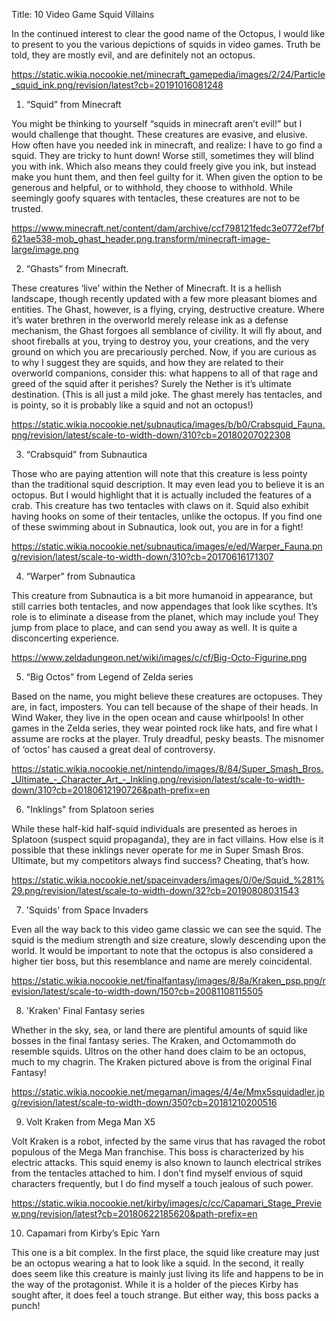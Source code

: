 Title: 10 Video Game Squid Villains



In the continued interest to clear the good name of the Octopus, I would like to present to you the various depictions of squids in video games. Truth be told, they are mostly evil, and are definitely not an octopus.

https://static.wikia.nocookie.net/minecraft_gamepedia/images/2/24/Particle_squid_ink.png/revision/latest?cb=20191016081248 

1. “Squid” from Minecraft

You might be thinking to yourself “squids in minecraft aren’t evil!” but I would challenge that thought. These creatures are evasive, and elusive. How often have you needed ink in minecraft, and realize: I have to go find a squid. They are tricky to hunt down! Worse still, sometimes they will blind you with ink. Which also means they could freely give you ink, but instead make you hunt them, and then feel guilty for it. When given the option to be generous and helpful, or to withhold, they choose to withhold. While seemingly goofy squares with tentacles, these creatures are not to be trusted.

https://www.minecraft.net/content/dam/archive/ccf798121fedc3e0772ef7bf621ae538-mob_ghast_header.png.transform/minecraft-image-large/image.png 

2. “Ghasts” from Minecraft.

These creatures ‘live’ within the Nether of Minecraft. It is a hellish landscape, though recently updated with a few more pleasant biomes and entities. The Ghast, however, is a flying, crying, destructive creature. Where it’s water brethren in the overworld merely release ink as a defense mechanism, the Ghast forgoes all semblance of civility. It will fly about, and shoot fireballs at you, trying to destroy you, your creations, and the very ground on which you are precariously perched. Now, if you are curious as to why I suggest they are squids, and how they are related to their overworld companions, consider this: what happens to all of that rage and greed of the squid after it perishes? Surely the Nether is it’s ultimate destination. (This is all just a mild joke. The ghast merely has tentacles, and is pointy, so it is probably like a squid and not an octopus!)

https://static.wikia.nocookie.net/subnautica/images/b/b0/Crabsquid_Fauna.png/revision/latest/scale-to-width-down/310?cb=20180207022308 

3. “Crabsquid” from Subnautica

Those who are paying attention will note that this creature is less pointy than the traditional squid description. It may even lead you to believe it is an octopus. But I would highlight that it is actually included the features of a crab. This creature has two tentacles with claws on it. Squid also exhibit having hooks on some of their tentacles, unlike the octopus. If you find one of these swimming about in Subnautica, look out, you are in for a fight!

https://static.wikia.nocookie.net/subnautica/images/e/ed/Warper_Fauna.png/revision/latest/scale-to-width-down/310?cb=20170616171307 

4. “Warper” from Subnautica

This creature from Subnautica is a bit more humanoid in appearance, but still carries both tentacles, and now appendages that look like scythes. It’s role is to eliminate a disease from the planet, which may include you! They jump from place to place, and can send you away as well. It is quite a disconcerting experience.

https://www.zeldadungeon.net/wiki/images/c/cf/Big-Octo-Figurine.png 

5. “Big Octos” from Legend of Zelda series

Based on the name, you might believe these creatures are octopuses. They are, in fact, imposters. You can tell because of the shape of their heads. In Wind Waker, they live in the open ocean and cause whirlpools! In other games in the Zelda series, they wear pointed rock like hats, and fire what I assume are rocks at the player. Truly dreadful, pesky beasts. The misnomer of ‘octos’ has caused a great deal of controversy.

https://static.wikia.nocookie.net/nintendo/images/8/84/Super_Smash_Bros._Ultimate_-_Character_Art_-_Inkling.png/revision/latest/scale-to-width-down/310?cb=20180612190726&path-prefix=en 

6. "Inklings" from Splatoon series

While these half-kid half-squid individuals are presented as heroes in Splatoon (suspect squid propaganda), they are in fact villains. How else is it possible that these inklings never operate for me in Super Smash Bros. Ultimate, but my competitors always find success? Cheating, that’s how.

https://static.wikia.nocookie.net/spaceinvaders/images/0/0e/Squid_%281%29.png/revision/latest/scale-to-width-down/32?cb=20190808031543 

7. 'Squids' from Space Invaders

Even all the way back to this video game classic we can see the squid. The squid is the medium strength and size creature, slowly descending upon the world. It would be important to note that the octopus is also considered a higher tier boss, but this resemblance and name are merely coincidental.

https://static.wikia.nocookie.net/finalfantasy/images/8/8a/Kraken_psp.png/revision/latest/scale-to-width-down/150?cb=20081108115505 

8. 'Kraken' Final Fantasy series

Whether in the sky, sea, or land there are plentiful amounts of squid like bosses in the final fantasy series. The Kraken, and Octomammoth do resemble squids. Ultros on the other hand does claim to be an octopus, much to my chagrin. The Kraken pictured above is from the original Final Fantasy!

https://static.wikia.nocookie.net/megaman/images/4/4e/Mmx5squidadler.jpg/revision/latest/scale-to-width-down/350?cb=20181210200516 

9. Volt Kraken from Mega Man X5

Volt Kraken is a robot, infected by the same virus that has ravaged the robot populous of the Mega Man franchise. This boss is characterized by his electric attacks. This squid enemy is also known to launch electrical strikes from the tentacles attached to him. I don’t find myself envious of squid characters frequently, but I do find myself a touch jealous of such power.

https://static.wikia.nocookie.net/kirby/images/c/cc/Capamari_Stage_Preview.png/revision/latest?cb=20180622185620&path-prefix=en 

10. Capamari from Kirby’s Epic Yarn

This one is a bit complex. In the first place, the squid like creature may just be an octopus wearing a hat to look like a squid. In the second, it really does seem like this creature is mainly just living its life and happens to be in the way of the protagonist. While it is a holder of the pieces Kirby has sought after, it does feel a touch strange. But either way, this boss packs a punch!


